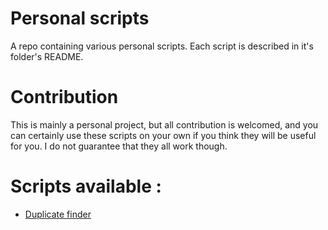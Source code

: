 # Personal scripts

A repo containing various personal scripts. Each script is described in it's folder's README.

# Contribution

This is mainly a personal project, but all contribution is welcomed, and you can certainly use these scripts on your own if you think they will be useful for you. I do not guarantee that they all work though.

# Scripts available :

- [Duplicate finder](duplicate_finder/README.md)